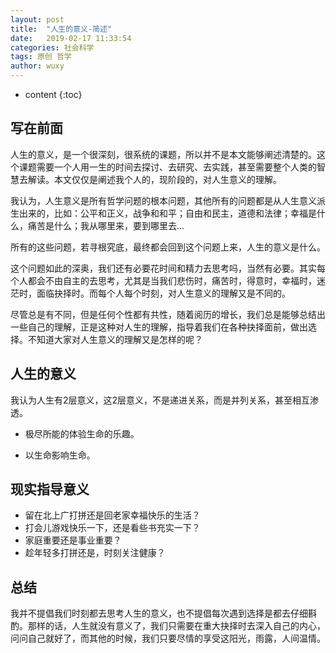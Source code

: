 ```yaml
---
layout: post
title:  "人生的意义-简述"
date:   2019-02-17 11:33:54
categories: 社会科学
tags: 原创 哲学
author: wuxy
---
```


* content
{:toc}

## 写在前面

人生的意义，是一个很深刻，很系统的课题，所以并不是本文能够阐述清楚的。这个课题需要一个人用一生的时间去探讨、去研究、去实践，甚至需要整个人类的智慧去解读。本文仅仅是阐述我个人的，现阶段的，对人生意义的理解。

我认为，人生意义是所有哲学问题的根本问题，其他所有的问题都是从人生意义派生出来的，比如：公平和正义，战争和和平；自由和民主，道德和法律；幸福是什么，痛苦是什么；我从哪里来，要到哪里去...

所有的这些问题，若寻根究底，最终都会回到这个问题上来，人生的意义是什么。

这个问题如此的深奥，我们还有必要花时间和精力去思考吗，当然有必要。其实每个人都会不由自主的去思考，尤其是当我们悲伤时，痛苦时，得意时，幸福时，迷茫时，面临抉择时。而每个人每个时刻，对人生意义的理解又是不同的。

尽管总是有不同，但是任何个性都有共性，随着阅历的增长，我们总是能够总结出一些自己的理解，正是这种对人生的理解，指导着我们在各种抉择面前，做出选择。不知道大家对人生意义的理解又是怎样的呢？

## 人生的意义

我认为人生有2层意义，这2层意义，不是递进关系，而是并列关系，甚至相互渗透。

- 极尽所能的体验生命的乐趣。



- 以生命影响生命。



## 现实指导意义

- 留在北上广打拼还是回老家幸福快乐的生活？
- 打会儿游戏快乐一下，还是看些书充实一下？
- 家庭重要还是事业重要？
- 趁年轻多打拼还是，时刻关注健康？

## 总结

我并不提倡我们时刻都去思考人生的意义，也不提倡每次遇到选择是都去仔细斟酌。那样的话，人生就没有意义了，我们只需要在重大抉择时去深入自己的内心，问问自己就好了，而其他的时候，我们只要尽情的享受这阳光，雨露，人间温情。
